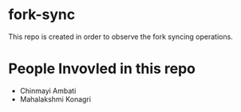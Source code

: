 # fork-sync
This repo is created in order to observe the fork syncing operations.
# People Invovled in this repo
- Chinmayi Ambati
- Mahalakshmi Konagri
